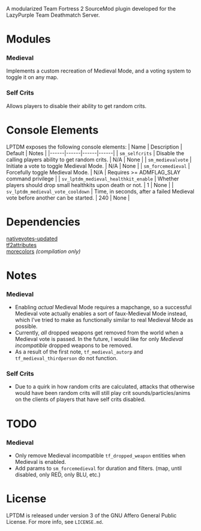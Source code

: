 A modularized Team Fortress 2 SourceMod plugin developed for the LazyPurple Team Deathmatch Server.

# Modules
### Medieval
Implements a custom recreation of Medieval Mode, and a voting system to toggle it on any map.
### Self Crits
Allows players to disable their ability to get random crits.

# Console Elements
LPTDM exposes the following console elements:
| Name | Description | Default | Notes |
|------|------|------|------|
| `sm_selfcrits` | Disable the calling players ability to get random crits. | N/A | None |
| `sm_medievalvote` | Initiate a vote to toggle Medieval Mode. | N/A | None |
| `sm_forcemedieval` | Forcefully toggle Medieval Mode. | N/A | Requires >= ADMFLAG_SLAY command privilege |
| `sv_lptdm_medieval_healthkit_enable` | Whether players should drop small healthkits upon death or not. | 1 | None |
| `sv_lptdm_medieval_vote_cooldown` | Time, in seconds, after a failed Medieval vote before another can be started. | 240 | None |

# Dependencies
[nativevotes-updated](https://github.com/sapphonie/sourcemod-nativevotes-updated/releases/latest/)  
[tf2attributes](https://forums.alliedmods.net/showthread.php?t=210221)  
[morecolors](https://raw.githubusercontent.com/DoctorMcKay/sourcemod-plugins/master/scripting/include/morecolors.inc) *(compilation only)*

# Notes
### Medieval
- Enabling *actual* Medieval Mode requires a mapchange, so a successful Medieval vote actually enables a sort of faux-Medieval Mode instead, which I've tried to make as functionally similar to real Medieval Mode as possible.
- Currently, *all* dropped weapons get removed from the world when a Medieval vote is passed. In the future, I would like for only *Medieval incompatible* dropped weapons to be removed.
- As a result of the first note, `tf_medieval_autorp` and `tf_medieval_thirdperson` do not function.
### Self Crits
- Due to a quirk in how random crits are calculated, attacks that otherwise would have been random crits will still play crit sounds/particles/anims on the clients of players that have self crits disabled.

# TODO
### Medieval
- Only remove Medieval incompatible `tf_dropped_weapon` entities when Medieval is enabled.
- Add params to `sm_forcemedieval` for duration and filters. (map, until disabled, only RED, only BLU, etc.)

# License
LPTDM is released under version 3 of the GNU Affero General Public License. For more info, see `LICENSE.md`.
